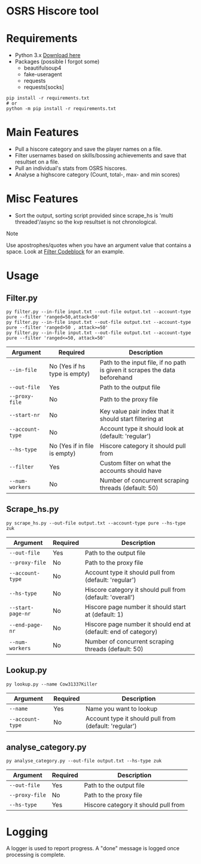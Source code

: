 # OSRS Hiscore tool

# Requirements 
- Python 3.x [Download here](https://www.python.org/downloads/)
- Packages (possible I forgot some)
  - beautifulsoup4
  - fake-useragent
  - requests
  - requests[socks]

```console
pip install -r requirements.txt
# or
python -m pip install -r requirements.txt
```

# Main Features
- Pull a hiscore category and save the player names on a file.
- Filter usernames based on skills/bossing achievements and save that resultset on a file.
- Pull an individual's stats from OSRS hiscores.
- Analyse a highscore category (Count, total-, max- and min scores)

# Misc Features
- Sort the output, sorting script provided since scrape_hs is 'multi threaded'/async so the kvp resultset is not chronological.


> [!Note]
> Use apostrophes/quotes when you have an argument value that contains a space.
> Look at [Filter Codeblock](#Filterpy) for an example.

# Usage

## Filter.py
```console
py filter.py --in-file input.txt --out-file output.txt --account-type pure --filter 'ranged=50,attack<50'
py filter.py --in-file input.txt --out-file output.txt --account-type pure --filter 'ranged>50 , attack>=50'
py filter.py --in-file input.txt --out-file output.txt --account-type pure --filter 'ranged<=50, attack=50' 
```
| Argument      | Required | Description                                |
| ------------- | -------- | ------------------------------------------ |
| `--in-file`   | No (Yes if hs type is empty)  | Path to the input file, if no path is given it scrapes the data beforehand |
| `--out-file`  | Yes      | Path to the output file                    |
| `--proxy-file`  | No      | Path to the proxy file                    |
| `--start-nr`  | No      | Key value pair index that it should start filtering at |
| `--account-type`  | No      | Account type it should look at (default: 'regular') |
| `--hs-type`  | No (Yes if in file is empty)     | Hiscore category it should pull from |
| `--filter`  | Yes      | Custom filter on what the accounts should have |
| `--num-workers`  | No      | Number of concurrent scraping threads (default: 50) |

## Scrape_hs.py
```console
py scrape_hs.py --out-file output.txt --account-type pure --hs-type zuk
```
| Argument      | Required | Description                                |
| ------------- | -------- | ------------------------------------------ |
| `--out-file`  | Yes      | Path to the output file                    |
| `--proxy-file`  | No      | Path to the proxy file                    |
| `--account-type`  | No      | Account type it should pull from (default: 'regular') |
| `--hs-type`  | No      | Hiscore category it should pull from (default: 'overall') |
| `--start-page-nr`  | No      | Hiscore page number it should start at (default: 1) |
| `--end-page-nr`  | No      | Hiscore page number it should end at (default: end of category) |
| `--num-workers`  | No      | Number of concurrent scraping threads (default: 50) |

## Lookup.py
```console
py lookup.py --name Cow31337Killer
```
| Argument      | Required | Description                                |
| ------------- | -------- | ------------------------------------------ |
| `--name`  | Yes      | Name you want to lookup                    |
| `--account-type`  | No      | Account type it should pull from (default: 'regular') |

## analyse_category.py
```console
py analyse_category.py --out-file output.txt --hs-type zuk
```
| Argument      | Required | Description                                |
| ------------- | -------- | ------------------------------------------ |
| `--out-file`  | Yes      | Path to the output file                    |
| `--proxy-file`  | No      | Path to the proxy file                    |
| `--hs-type`  | Yes      | Hiscore category it should pull from |


# Logging
A logger is used to report progress. A "done" message is logged once processing is complete.
